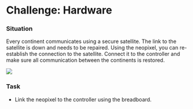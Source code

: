 # Challenge: Hardware

### Situation

Every continent communicates using a secure satellite. The link to the satellite is down and needs to be repaired.
Using the neopixel, you can re-establish the connection to the satellite.
Connect it to the controller and make sure all communication between the continents is restored.

<img src="https://i.imgur.com/S9ECa2j.jpg"/>

### Task

* Link the neopixel to the controller using the breadboard.